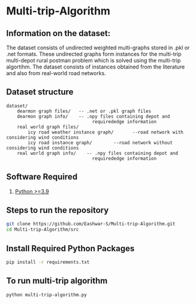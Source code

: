 # Multi-trip-Algorithm


## Information on the dataset:
The dataset consists of undirected weighted multi-graphs stored in .pkl or .net formats. These undirected graphs form instances for the multi-trip multi-depot rural postman problem which is solved using the multi-trip algortihm. The dataset consists of instances obtained from the literature and also from real-world road networks.

## Dataset structure
```
dataset/
    dearmon graph files/   -- .net or .pkl graph files
    dearmon graph info/    -- .npy files containing depot and
                                requirededge information
    real world graph files/
        icy road weather instance graph/       --road network with considering wind conditions
        icy road instance graph/        --road network without considering wind conditions
    real world graph info/    -- .npy files containing depot and
                                requirededge information

```


## Software Required
1. [Python >=3.9]()

## Steps to run the repository
```bash
git clone https://github.com/Eashwar-S/Multi-trip-Algorithm.git
cd Multi-trip-Algorithm/src
```
## Install Required Python Packages
```bash
pip install -r requirements.txt
```

## To run multi-trip algorithm
```bash
python multi-trip-algorithm.py
```
